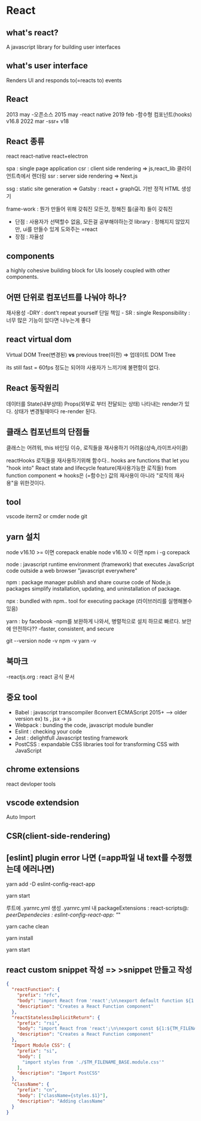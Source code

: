 # React

## what's react?

A javascript library for building user interfaces

## what's user interface

Renders UI and responds to(=reacts to) events

## React

2013 may -오픈소스
2015 may -react native
2019 feb -함수형 컴포넌트(hooks) v16.8
2022 mar -ssr+ v18

## React 종류

react
react-native
react+electron

spa : single page application
csr : client side rendering => js,react_lib 클라이언트측에서 렌더링
ssr : server side rendering => Next.js

ssg : static site generation => Gatsby : react + graphQL 기반 정적 HTML 생성기

frame-work : 뭔가 만들어 위해 갖춰진 모든것, 정해진 틀(골격) 들이 갖춰진

- 단점 : 사용자가 선택할수 없음, 모든걸 공부해야하는것
  library : 정해지지 않았지만, ui를 만들수 있게 도와주는 =react
- 장점 : 자율성

## components

a highly cohesive building block for UIs
loosely coupled with other components.

## 어떤 단위로 컴포넌트를 나눠야 하나?

재사용성 -DRY : dont't repeat yourself
단일 책임 - SR : single Responsibility : 너무 많은 기능이 있다면 나누는게 좋다

## react virtual dom

Virtual DOM Tree(변경된) **vs** previous tree(이전) => 업데이트 DOM Tree

its still fast = 60fps 정도는 되어야 사용자가 느끼기에 불편함이 없다.

## React 동작원리

데이터를 State(내부상태) Props(외부로 부터 전달되는 상태) 나타내는 render가 있다.
상태가 변경될때마다 re-render 된다.

## 클래스 컴포넌트의 단점들

클래스는 어려워, this 바인딩 이슈, 로직들을 재사용하기 어려움(상속,라이프사이클)

reactHooks
로직들을 재사용하기위해 함수다..
hooks are functions that let you "hook into" React
state and lifecycle feature(재사용가능한 로직들) from function component
=> hooks은 (=함수는) 값의 재사용이 아니라 "로직의 재사용"을 위한것이다.

## tool

vscode
iterm2 or cmder
node
git

## yarn 설치

node v16.10 >= 이면 corepack enable
node v16.10 < 이면 npm i -g corepack

node : javascript runtime environment (framework)
that executes JavaScript code outside a web browser "javascript everywhere"

npm : package manager
publish and share course code of Node.js packages
simplify installation, updating, and uninstallation of package.

npx : bundled with npm.. tool for executing package (라이브러리를 실행해볼수 있음)

yarn : by facebook
-npm를 보완하게 나와서, 병렬적으로 설치 하므로 빠르다. 보안에 안전하다??
-faster, consistent, and secure

git --version
node -v
npm -v
yarn -v

## 북마크

-reactjs.org : react 공식 문서

## 중요 tool

- Babel : javascript transcompiler
  ßconvert ECMAScript 2015+ --> older version
  ex) ts , jsx -> js
- Webpack : bunding the code, javascript module bundler
- Eslint : checking your code
- Jest : delightfull Javascript testing framework
- PostCSS : expandable CSS libraries
  tool for transforming CSS with JavaScript

## chrome extensions

react devloper tools

## vscode extendsion

Auto Import

## CSR(client-side-rendering)

## [eslint] plugin error 나면 (=app파일 내 text를 수정했는데 에러나면)

yarn add -D eslint-config-react-app

yarn start

루트에 .yarnrc.yml 생성
.yarnrc.yml 내
packageExtensions :
react-scripts@_:
peerDependecies :
eslint-config-react-app: "_"

yarn cache clean

yarn install

yarn start

## react custom snippet 작성 => >snippet 만들고 작성

```json
{
  "reactFunction": {
    "prefix": "rfc",
    "body": "import React from 'react';\n\nexport default function ${1:${TM_FILENAME_BASE}}() {\n\treturn (\n\t\t<div>\n\t\t\t\n\t\t</div>\n\t);\n}\n\n",
    "description": "Creates a React Function component"
  },
  "reactStatelessImplicitReturn": {
    "prefix": "rsi",
    "body": "import React from 'react';\n\nexport const ${1:${TM_FILENAME_BASE}} = (props) => (\n\t\t\t$0\n\t);",
    "description": "Creates a React Function component"
  },
  "Import Module CSS": {
    "prefix": "si",
    "body": [
      "import styles from './$TM_FILENAME_BASE.module.css'"
    ],
    "description": "Import PostCSS"
  },
  "ClassName": {
    "prefix": "cn",
    "body": ["className={styles.$1}"],
    "description": "Adding className"
  }
}
```
